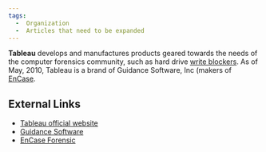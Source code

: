 ```yaml
---
tags:
  -  Organization
  -  Articles that need to be expanded
---
```

**Tableau** develops and manufactures products geared towards the needs
of the computer forensics community, such as hard drive [write
blockers](write_blockers.md). As of May, 2010, Tableau is a
brand of Guidance Software, Inc (makers of [EnCase](encase.md).

## External Links

- [Tableau official website](https://www.tableau.com/)
- [Guidance Software](https://www.opentext.com/products/security-cloud)
- [EnCase Forensic](http://www.guidancesoftware.com/forensic.htm)

